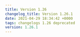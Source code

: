 ```yaml
---
title: Version 1.26
changelog_title: Version 1.26.1
date: 2021-04-29 18:34:42 +0000
tags: changelogs 1.26 deprecated
version: 1.26.1
---
```

<script src="https://gist.github.com/spinnaker-release/e3714a97bbdd3e7c3b4d92adec938e7f.js?file=1.26.1.md"></script>
<script src="https://gist.github.com/spinnaker-release/e3714a97bbdd3e7c3b4d92adec938e7f.js?file=1.26.0.md"></script>
